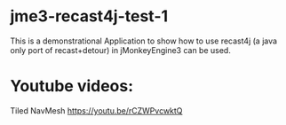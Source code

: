 # jme3-recast4j-test-1
This is a demonstrational Application to show how to use recast4j (a java only port of recast+detour) in jMonkeyEngine3 can be used.

# Youtube videos:
Tiled NavMesh https://youtu.be/rCZWPvcwktQ
